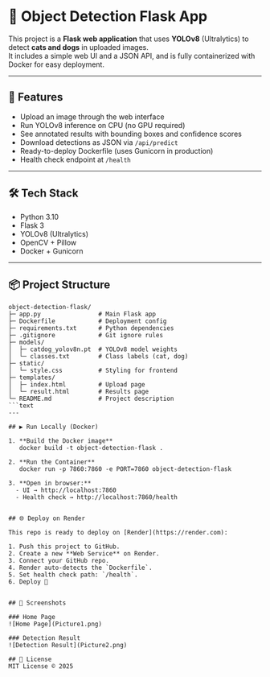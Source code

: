 # 🐾 Object Detection Flask App

This project is a **Flask web application** that uses **YOLOv8** (Ultralytics) to detect **cats and dogs** in uploaded images.  
It includes a simple web UI and a JSON API, and is fully containerized with Docker for easy deployment.

---

## 🚀 Features
- Upload an image through the web interface
- Run YOLOv8 inference on CPU (no GPU required)
- See annotated results with bounding boxes and confidence scores
- Download detections as JSON via `/api/predict`
- Ready-to-deploy Dockerfile (uses Gunicorn in production)
- Health check endpoint at `/health`

---

## 🛠️ Tech Stack
- Python 3.10
- Flask 3
- YOLOv8 (Ultralytics)
- OpenCV + Pillow
- Docker + Gunicorn

---

## 📦 Project Structure

```text
object-detection-flask/
├─ app.py                # Main Flask app
├─ Dockerfile            # Deployment config
├─ requirements.txt      # Python dependencies
├─ .gitignore            # Git ignore rules
├─ models/
│  ├─ catdog_yolov8n.pt  # YOLOv8 model weights
│  └─ classes.txt        # Class labels (cat, dog)
├─ static/
│  └─ style.css          # Styling for frontend
├─ templates/
│  ├─ index.html         # Upload page
│  └─ result.html        # Results page
└─ README.md             # Project description
```text
---

## ▶️ Run Locally (Docker)

1. **Build the Docker image**  
   docker build -t object-detection-flask .

2. **Run the Container**  
   docker run -p 7860:7860 -e PORT=7860 object-detection-flask

3. **Open in browser:**
  - UI → http://localhost:7860
  - Health check → http://localhost:7860/health


## 🌐 Deploy on Render

This repo is ready to deploy on [Render](https://render.com):

1. Push this project to GitHub.
2. Create a new **Web Service** on Render.
3. Connect your GitHub repo.
4. Render auto-detects the `Dockerfile`.
5. Set health check path: `/health`.
6. Deploy 🚀


## 📸 Screenshots

### Home Page
![Home Page](Picture1.png)

### Detection Result
![Detection Result](Picture2.png)

## 📄 License
MIT License © 2025